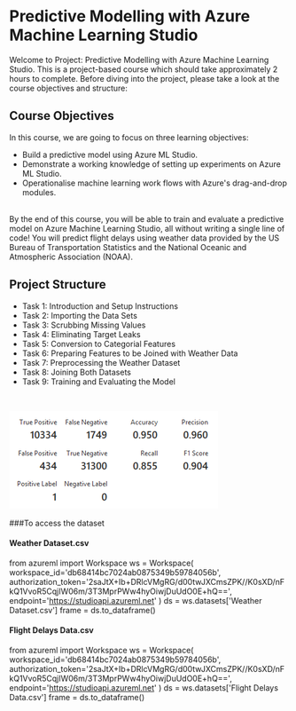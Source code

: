 # Predictive Modelling with Azure Machine Learning Studio

Welcome to Project: Predictive Modelling with Azure Machine Learning Studio. This is a project-based course which should take approximately 2 hours to complete. Before diving into the project, please take a look at the course objectives and structure:

## Course Objectives
In this course, we are going to focus on three learning objectives:
<br>
- Build a predictive model using Azure ML Studio.
- Demonstrate a working knowledge of setting up experiments on Azure ML Studio.
- Operationalise machine learning work flows with Azure's drag-and-drop modules.
<br>
By the end of this course, you will be able to train and evaluate a predictive model on Azure Machine Learning Studio, all without writing a single line of code! You will predict flight delays using weather data provided by the US Bureau of Transportation Statistics and the National Oceanic and Atmospheric Association (NOAA).

## Project Structure
- Task 1: Introduction and Setup Instructions
- Task 2: Importing the Data Sets
- Task 3: Scrubbing Missing Values
- Task 4: Eliminating Target Leaks
- Task 5: Conversion to Categorial Features
- Task 6: Preparing Features to be Joined with Weather Data
- Task 7: Preprocessing the Weather Dataset
- Task 8: Joining Both Datasets
- Task 9: Training and Evaluating the Model
<br>

![Evaluation results](https://github.com/masedos/Predictive-Modelling-with-Azure-Machine-Learning-Studio/blob/master/Evaluation_results.PNG)


###To access the dataset

#### Weather Dataset.csv
from azureml import Workspace
ws = Workspace(
    workspace_id='db68414bc7024ab0875349b59784056b',
    authorization_token='2saJtX+Ib+DRlcVMgRG/d00twJXCmsZPK//K0sXD/nFkQ1VvoR5CqjIW06m/3T3MprPWw4hyOiwjDuUdO0E+hQ==',
    endpoint='https://studioapi.azureml.net'
)
ds = ws.datasets['Weather Dataset.csv']
frame = ds.to_dataframe()

#### Flight Delays Data.csv
from azureml import Workspace
ws = Workspace(
    workspace_id='db68414bc7024ab0875349b59784056b',
    authorization_token='2saJtX+Ib+DRlcVMgRG/d00twJXCmsZPK//K0sXD/nFkQ1VvoR5CqjIW06m/3T3MprPWw4hyOiwjDuUdO0E+hQ==',
    endpoint='https://studioapi.azureml.net'
)
ds = ws.datasets['Flight Delays Data.csv']
frame = ds.to_dataframe()
